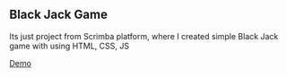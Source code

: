 ## Black Jack Game

Its just project from Scrimba platform, where I created simple Black Jack game with using HTML, CSS, JS

[Demo](https://sunny-twilight-a1d19f.netlify.app/)
